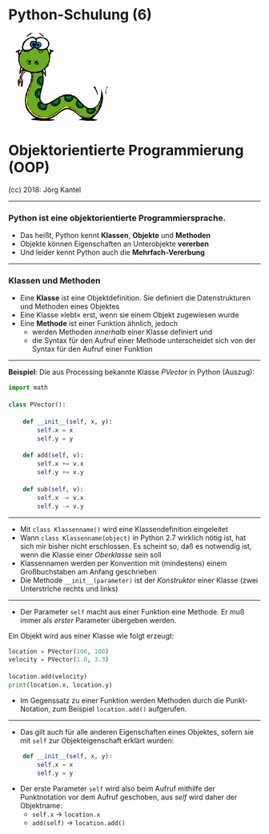 <!-- $theme: gaia -->
<!-- page_number: true -->

# Python-Schulung (6)

![](images/python-verwirrt.png)

# Objektorientierte Programmierung (OOP)

(cc) 2018: Jörg Kantel


---

### Python ist eine **objektorientierte** Programmiersprache.

- Das heißt, Python kennt **Klassen**, **Objekte** und **Methoden**
- Objekte können Eigenschaften an Unterobjekte **vererben**
- Und leider kennt Python auch die **Mehrfach-Vererbung**

---

### Klassen und Methoden

- Eine **Klasse** ist eine Objektdefinition. Sie definiert die Datenstrukturen und Methoden eines Objektes
- Eine Klasse »lebt« erst, wenn sie einem Objekt zugewiesen wurde
- Eine **Methode** ist einer Funktion   ähnlich, jedoch
    - werden Methoden *innerhalb* einer Klasse definiert und
    - die Syntax für den Aufruf einer Methode unterscheidet sich von der Syntax für den Aufruf einer Funktion

---

**Beispiel**: Die aus Processing bekannte Klasse *PVector* in Python (Auszug):

```python
import math

class PVector():
    
    def __init__(self, x, y):
        self.x = x
        self.y = y

    def add(self, v):
        self.x += v.x
        self.y += v.y
        
    def sub(self, v):
        self.x -= v.x
        self.y -= v.y
```

---

- Mit `class Klassenname()` wird eine Klassendefinition eingeleitet
- Wann `class Klassenname(object)` in Python 2.7 wirklich nötig ist, hat sich mir bisher nicht erschlossen. Es scheint so, daß es notwendig ist, wenn die Klasse einer *Oberklasse* sein soll
- Klassennamen werden per Konvention mit (mindestens) einem Großbuchstaben am Anfang geschrieben
- Die Methode `__init__(parameter)`  ist der *Konstruktor* einer Klasse (zwei Unterstriche rechts und links)

---

- Der Parameter `self` macht aus einer Funktion eine Methode. Er muß immer als *erster* Parameter übergeben werden.

Ein Objekt wird aus einer Klasse wie folgt erzeugt:

```python
location = PVector(100, 100)
velocity = PVector(1.0, 3.3)

location.add(velocity)
print(location.x, location.y)
```

- Im Gegenssatz zu einer Funktion werden Methoden durch die Punkt-Notation, zum Beispiel `location.add()` aufgerufen. 

---

- Das gilt auch für alle anderen Eigenschaften eines Objektes, sofern sie mit `self`  zur Objekteigenschaft erklärt wurden:

```python
    def __init__(self, x, y):
        self.x = x
        self.y = y
```

* Der erste Parameter `self` wird also beim Aufruf mithilfe der Punktnotation vor dem Aufruf geschoben, aus *self* wird daher der Objektname:
   - `self.x`  -> `location.x`
   - `add(self)`  -> `location.add()`